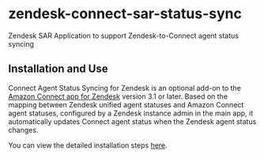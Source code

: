 # zendesk-connect-sar-status-sync
Zendesk SAR Application to support Zendesk-to-Connect agent status syncing

## Installation and Use
Connect Agent Status Syncing for Zendesk is an optional add-on to the [Amazon Connect app for Zendesk](https://www.zendesk.com/apps/support/amazon-connect/?q=mkp_amazon) version 3.1 or later. Based on the mapping between Zendesk unified agent statuses and Amazon Connect agent statuses, configured by a Zendesk instance admin in the main app, it automatically updates Connect agent status when the Zendesk agent status changes.

You can view the detailed installation steps [here](https://zendeskconnector.ttecdigital.solutions/zendesk/Working-version/enabling-agent-status-sync).